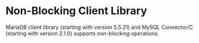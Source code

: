 
# Non-Blocking Client Library

MariaDB client library (starting with version 5.5.21) and MySQL Connector/C (starting with version 2.1.0) supports *non-blocking* operations.

